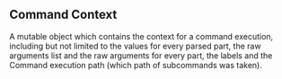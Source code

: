 ## Command Context

A mutable object which contains the context for a command execution, including but not
limited to the values for every parsed part, the raw arguments list and the raw arguments
for every part, the labels and the Command execution path (which path of subcommands was taken).